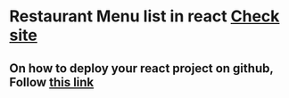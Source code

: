 #  Restaurant Menu list in react <a href='https://tenzind12.github.io/menu_restaurant/'>Check site</a>

## On how to deploy your react project on github, Follow <a href='https://www.c-sharpcorner.com/article/how-to-deploy-react-application-on-github-pages/'>this link </a>

